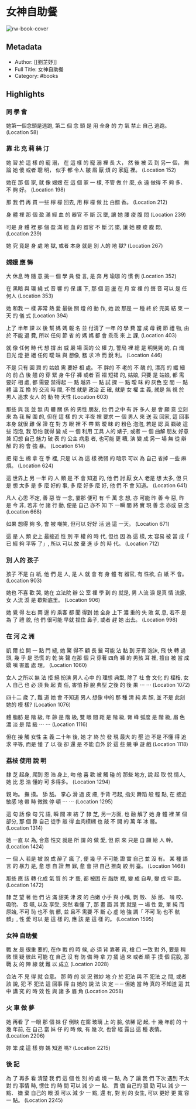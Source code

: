 # 女神自助餐

![rw-book-cover](https://readwise-assets.s3.amazonaws.com/media/uploaded_book_covers/profile_78021/ce8069e7-44e9-41af-ad79-b6eda9f11676.jpg)

## Metadata
- Author: [[劉芷妤]]
- Full Title: 女神自助餐
- Category: #books

## Highlights
### 同 學 會
她第一個念頭是逃跑, 第二 個 念 頭 是 用 全身 的 力 氣 禁止 自己 逃跑。 (Location 58)

### 靠 北 克 莉 絲 汀
她 習 於 這 樣 的 寵 溺， 在 這 樣 的 寵 溺 裡 長 大， 然 後 被 丟 到 另一 個， 無 論 她 傻 或者 聰 明， 似乎 都 令人 皺 眉 厭 煩 的 家庭 裡。 (Location 152)

她在 那 個 家, 就 像 嫂嫂 在 這 個 家 一 樣, 不管 做 什 麼, 永 遠 做得 不 夠 多、 不 夠 好。 (Location 198)

那 我 們 再 買 一些 檸 檬 回去, 用 檸 檬 做 比 白醋 香。 (Location 212)

身 體 裡 那 個 盈 滿 經 血 的 器官 不 斷 沉 墜, 讓 她 腰 痠 腹 悶 (Location 239)

可是 身 體 裡 那 個 盈 滿 經 血 的 器官 不 斷 沉 墜, 讓 她 腰 痠 腹 悶, (Location 239)

她 究 竟是 身 處 地 獄, 或者 本身 就是 別 人的 地 獄? (Location 267)

### 嫦娥 應 悔
大 休息 時 隨 意 挑一 個 學 員 發 言, 是 奔 月 瑜珈 的 慣 例 (Location 352)

在 黑暗 與 環 繞 式 音 響 的 保 護 下, 那 個 迴 盪 在 月 宮 裡 的 聲 音 可以 是 任何人 (Location 353)

她 和我 一 樣 非常 熱 愛 最後 關 燈 的 動 作, 她 說 那是 一 種 終 於 完美 結 束 一天 的 儀 式 (Location 394)

上了 半年 課 以 後 幫 媽 媽 報 名 並 付清了 一年 的 學 費 當 成 母 親 節 禮 物, 由 於 不能 退 費, 所以 任何 節 省 的 媽 媽 都 會 乖乖 來 上 課, (Location 403)

就 像 任何 時 代 想 撐 出 威 嚴 場 面的 公 權 力, 警局 裡 總 是 明晃晃 的, 白 熾 日光 燈 拒 絕 任何 曖 昧 與 想像, 務 求 冷 而 銳 利。 (Location 446)

不是 只有 圓 潤 的 姑娘 需 要好 相 處。 不 胖的 不 老的 不 醜 的, 漂亮 的 纖 細 的 前 凸 後 翹 的 穿 緊 身 牛仔 褲 或者 百 褶 短裙 的, 姑娘, 只要 是 姑娘, 都 需 要好 相 處, 都 需要 禁得起 一 點 越界 一 點 試 探 一 點 曖 昧 的 灰色 空 間 一 點 體 溫 互 換 的 交流 時 間, 不然 就是 政治 正 確, 就是 女 權 主 義, 就是 無 視 於 男人 追求 女人 的 動 物 天性 (Location 603)

那些 與 我 並 無 肉 體 關 係 的 男性 朋友, 他 們 之中 有 許 多人 是 會 願 意 立刻 來 為 我 解 圍 的, 但在 這 樣 的 大 半夜 裡 要求 一 個 男人 來 送 我 回家, 這 回事 本身 就很 難 保 證 在 對 方 眼 裡 不 帶 點 曖 昧 的 粉色 泡泡, 若是 認 真 戳破 這 些 泡泡, 我 恐怕 就得 變 成 一 個 利用 工具 人的 婊子, 或者 一 個 曲解 朋友 好意 兼 幻想 自己 魅力 破 表 的 公主 病患 者, 也可能 更 糟, 演 變 成 另一 場 無 從 辯 解 的 約 會 強 暴。 (Location 614)

把 衛 生 棉 拿 在 手 裡, 只是 以 為 這 樣 微弱 的 暗示 可以 為 自己 省掉 一些 麻 煩。 (Location 624)

這 世界上 另 一半 的 人 類 是 不 會 知道 的, 他 們 討 厭 女人 老是 想 太多, 但 只是 想 太多 是 多 麼 好的 事, 多 麼 好多 麼 好, 他 們 不 會 知道。 (Location 641)

凡人 心思 不定, 善 惡 皆 一念, 霎那 便可 有 千 萬 念 想, 亦 可能 昨 善 今 惡, 昨 是 今 非, 若非 付 諸 行 動, 便是 自己 亦不 知 下 一瞬 間 將 實 現 善 念 亦或 惡 念 (Location 668)

如果 想得 夠 多, 會 被 嘲笑, 但可以 好好 活 過 這 一天。 (Location 671)

這 是 人 類 史上 最接近 性 別 平 權 的 時 代, 但也 因 為 這 樣, 太 容易 被 當 成「 已 經 夠 平等 了」, 所以 可以 放 棄 進 步 的 時 代。 (Location 712)

### 別 人的 孩子
孩子 不是 白 紙, 他 們 是 人, 是 人 就 會 有 身 體 有 器官, 有 性欲, 白 紙 不 會。 (Location 903)

她也 不喜 歡 哭, 她在 立法院 辦 公 室 裡 學 到 的 就是, 男 人流 淚 是真 情 流露, 女 人流 淚 是 歇斯底里。 (Location 906)

她 覺 得 左右 兩 邊 的 乘客 都 聞 得到 她 全身 上下 濃 重的 失 敗 氣 息, 若不 是 為 了 禮 貌, 他 們 很可能 早就 捏住 鼻子, 或者 趕 她 出去。 (Location 998)

### 在 河 之 洲
凱 爾 拉 開 一 點 門 縫, 她 驚 得不 顧 長 髮 可能 沾 黏 到 牙膏 泡沫, 飛 快 轉 過 頭, 幾 乎 是 恐慌 的 乾 笑 聲 在那 個 只 穿著 四角 褲 的 男孩 耳 裡, 擅自 被 當 成 嬌 嗔 害羞 處 理。 (Location 1060)

女人 之所以 無 法 拒 絕 扮演 男人 心中 的 理想 典型, 除了 社 會 文化 的 桎梏, 女人 自己 也 必 須 負 起 責 任, 害怕 掙 脫 典型 之後 的 後 果 ⋯ ⋯ (Location 1072)

四十二 歲 了, 難 道 她 會 不知道 男人 想像 中的 那 種 清 純 素 顏, 並 不是 此刻 她的 模 樣? (Location 1076)

體 脂肪 是 階 級, 年 齡 是 階 級, 雙 眼 間 距 是 階 級, 脣 峰 弧度 是 階 級, 眉 色 濃 淡 是 階 級 ⋯ ⋯ (Location 1116)

但在 接 觸 女性 主 義 二十年 後, 她 才 終 於 發 現 最大 的 壓 迫 不是 不懂 得 追求 平等, 而是 懂 了 以 後 卻 還 是 不能 自外 於 這 些 競 爭 遊 戲 (Location 1118)

### 荔枝 使用 說 明
隸 芝 起身, 爬到 恩 浩 身上, 吻 他 喜 歡 被 觸 碰 的 那些 地方, 說 起 取 悅 情人, 她 比 恩 浩 懂的 可 多得多。 (Location 1294)

親 吻。 撫 摸。 舔 舐。 掌心 滑 過 皮 膚, 手背 弓起, 指尖 舞蹈 般 輕 點, 在 接近 敏感 地 帶 時 微微 停 頓 ⋯ ⋯ (Location 1295)

這 句 話 像 句 咒 語, 瞬 間 凍 結 了 隸 芝, 另一方面, 也 融 解了 她 身 體 裡 某 個 部分, 那 個 靠 自己 徒手 敲 得 血肉模糊 也 敲 不 開 的 萬 年 冰 層。 (Location 1314)

她 一直 以 為, 合意 性交 就是 所 謂 的 做 愛, 但 原 來 只是 自 願 給 人 幹。 (Location 1424)

一 個 人 若是 被 說 成 醉了 瘋 了, 便 幾 乎 不可能 證 實 自己 並 沒 有。 某 種 語 言 的 暴力 是, 愈 想 自 證 無 罪, 愈 會 把 自己 推向 絞 刑 臺。 (Location 1468)

那些 應 該 轉 化成 氣 質 的 才 藝, 都 被困 在 脂肪 裡, 變 成 自卑, 變 成 牢 籠。 (Location 1472)

隸 芝 望 著 他 們 沾 滿 甜美 津 液 的 白嫩 小手 與 小嘴, 剝 殼、 舔 舐、 啃 咬、 吸吮、 吞 嚥, 以及 享受, 突然 看懂 了, 那 畫 面 其 實 就是 一 場 性 愛, 單 純 而 原始, 不可 恥 也不 骯 髒, 並 且不 需要 不 斷 心 虛 地 強 調「 不可 恥 也不 骯 髒」, 性 愛 可以 是 這 樣 的, 應 該 是 這 樣 的。 (Location 1595)

### 女神 自助餐
戰 友 是 很重 要的, 在作 戰 的 時 候, 必 須 背 靠著 背, 槍 口 一致 對 外, 要是 稍微 懷 疑 彼此 可能 在 自己 沒 有 防 備 時 拿 刀 捅 過 來 或者 順 手 摸 個 屁股, 那 戰 友 的 陣 線 就 難 以 成立 (Location 2028)

合法 不 見 得 就 合意。 那 時 的 狀 況 微妙 地 介 於 犯法 與 不 犯法 之 間, 或者 該 說, 犯 不 犯法 這 回事 得 由 她的 說 法 決 定 ─ ─ 但她 當 時 真的 不知道 這 其中 講 究 的 時 效 性 與 諸 多 眉 角 (Location 2058)

### 火 車 做 夢
她 再看 了 一眼 那 個 妹 仔 倒映 在窗 玻璃 上 的 臉, 依稀 記 起, 十 幾 年前 的 十 幾 年前, 在 自己 當 妹 仔 的 時 候, 有 幾 次, 也曾 經 露出 這 種 表情。 (Location 2206)

妳 笨 成 這 樣 妳 媽 知道 嗎? (Location 2215)

### 後 記
為 了 再多 看 清楚 我 們 這 個 性 別 的 處 境 一 點, 為 了 讓 我 們 下次 遇到 不太 對 的 事情 時, 愣住 的 時 間 可以 減 少 一 點、 責 備 自己的 狠 勁 可以 減 少 一 點、 嫌 棄 自己的 眼 淚 可以 減 少 一 點, 還 有, 對 別 的 女生, 可以 更好 更 寬 容 一 點。 (Location 2245)

